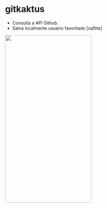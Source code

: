 # gitkaktus

 * Consulta a API Github.
 * Salva localmente usuário favoritado [sqflite]

<a href="https://kaktuscoder.com.br/img/gitkaktus1.jpeg"><img src="https://kaktuscoder.com.br/img/gitkaktus1.jpeg" align="left" height="540" width="280" ></a>

